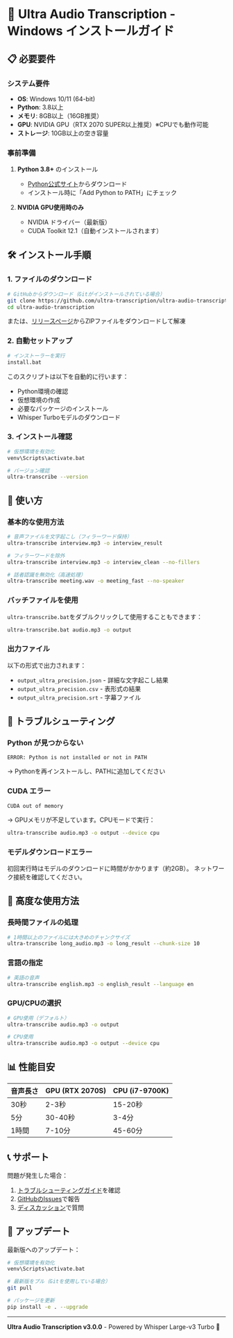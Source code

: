 # 🚀 Ultra Audio Transcription - Windows インストールガイド

## 📋 必要要件

### システム要件
- **OS**: Windows 10/11 (64-bit)
- **Python**: 3.8以上
- **メモリ**: 8GB以上（16GB推奨）
- **GPU**: NVIDIA GPU（RTX 2070 SUPER以上推奨）※CPUでも動作可能
- **ストレージ**: 10GB以上の空き容量

### 事前準備
1. **Python 3.8+** のインストール
   - [Python公式サイト](https://www.python.org/downloads/)からダウンロード
   - インストール時に「Add Python to PATH」にチェック

2. **NVIDIA GPU使用時のみ**
   - NVIDIA ドライバー（最新版）
   - CUDA Toolkit 12.1（自動インストールされます）

## 🛠️ インストール手順

### 1. ファイルのダウンロード
```bash
# GitHubからダウンロード（Gitがインストールされている場合）
git clone https://github.com/ultra-transcription/ultra-audio-transcription.git
cd ultra-audio-transcription
```

または、[リリースページ](https://github.com/ultra-transcription/ultra-audio-transcription/releases)からZIPファイルをダウンロードして解凍

### 2. 自動セットアップ
```bash
# インストーラーを実行
install.bat
```

このスクリプトは以下を自動的に行います：
- Python環境の確認
- 仮想環境の作成
- 必要なパッケージのインストール
- Whisper Turboモデルのダウンロード

### 3. インストール確認
```bash
# 仮想環境を有効化
venv\Scripts\activate.bat

# バージョン確認
ultra-transcribe --version
```

## 🎯 使い方

### 基本的な使用方法
```bash
# 音声ファイルを文字起こし（フィラーワード保持）
ultra-transcribe interview.mp3 -o interview_result

# フィラーワードを除外
ultra-transcribe interview.mp3 -o interview_clean --no-fillers

# 話者認識を無効化（高速処理）
ultra-transcribe meeting.wav -o meeting_fast --no-speaker
```

### バッチファイルを使用
`ultra-transcribe.bat`をダブルクリックして使用することもできます：
```bash
ultra-transcribe.bat audio.mp3 -o output
```

### 出力ファイル
以下の形式で出力されます：
- `output_ultra_precision.json` - 詳細な文字起こし結果
- `output_ultra_precision.csv` - 表形式の結果
- `output_ultra_precision.srt` - 字幕ファイル

## 🔧 トラブルシューティング

### Python が見つからない
```
ERROR: Python is not installed or not in PATH
```
→ Pythonを再インストールし、PATHに追加してください

### CUDA エラー
```
CUDA out of memory
```
→ GPUメモリが不足しています。CPUモードで実行：
```bash
ultra-transcribe audio.mp3 -o output --device cpu
```

### モデルダウンロードエラー
初回実行時はモデルのダウンロードに時間がかかります（約2GB）。
ネットワーク接続を確認してください。

## 🚀 高度な使用方法

### 長時間ファイルの処理
```bash
# 1時間以上のファイルには大きめのチャンクサイズ
ultra-transcribe long_audio.mp3 -o long_result --chunk-size 10
```

### 言語の指定
```bash
# 英語の音声
ultra-transcribe english.mp3 -o english_result --language en
```

### GPU/CPUの選択
```bash
# GPU使用（デフォルト）
ultra-transcribe audio.mp3 -o output

# CPU使用
ultra-transcribe audio.mp3 -o output --device cpu
```

## 📊 性能目安

| 音声長さ | GPU (RTX 2070S) | CPU (i7-9700K) |
|---------|----------------|----------------|
| 30秒    | 2-3秒          | 15-20秒        |
| 5分     | 30-40秒        | 3-4分          |
| 1時間   | 7-10分         | 45-60分        |

## 📞 サポート

問題が発生した場合：
1. [トラブルシューティングガイド](docs/TROUBLESHOOTING.md)を確認
2. [GitHubのIssues](https://github.com/ultra-transcription/ultra-audio-transcription/issues)で報告
3. [ディスカッション](https://github.com/ultra-transcription/ultra-audio-transcription/discussions)で質問

## 🎉 アップデート

最新版へのアップデート：
```bash
# 仮想環境を有効化
venv\Scripts\activate.bat

# 最新版をプル（Gitを使用している場合）
git pull

# パッケージを更新
pip install -e . --upgrade
```

---

**Ultra Audio Transcription v3.0.0** - Powered by Whisper Large-v3 Turbo 🚀